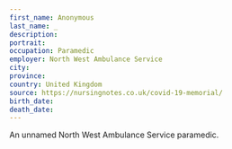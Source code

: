 ```yaml
---
first_name: Anonymous
last_name: _
description: 
portrait: 
occupation: Paramedic
employer: North West Ambulance Service
city: 
province: 
country: United Kingdom
source: https://nursingnotes.co.uk/covid-19-memorial/
birth_date: 
death_date: 
---
```


An unnamed North West Ambulance Service paramedic.